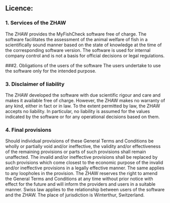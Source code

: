 Licence:
-------------


### 1. Services of the ZHAW
The ZHAW provides the MyFishCheck software free of charge. The software facilitates the assessment of the animal welfare of fish in a scientifically sound manner based on the state of knowledge at the time of the corresponding software version. The software is used for internal company control and is not a basis for official decisions or legal regulations.

###2. Obligations of the users of the software
The users undertake to use the software only for the intended purpose.

### 3. Disclaimer of liability
The ZHAW developed the software with due scientific rigour and care and makes it available free of charge. However, the ZHAW makes no warranty of any kind, either in fact or in law. To the extent permitted by law, the ZHAW accepts no liability. In particular, no liability is assumed for the values indicated by the software or for any operational decisions based on them.

### 4. Final provisions
Should individual provisions of these General Terms and Conditions be wholly or partially void and/or ineffective, the validity and/or effectiveness of the remaining provisions or parts of such provisions shall remain unaffected. The invalid and/or ineffective provisions shall be replaced by such provisions which come closest to the economic purpose of the invalid and/or ineffective provisions in a legally effective manner. The same applies to any loopholes in the provision.
The ZHAW reserves the right to amend the General Terms and Conditions at any time without prior notice with effect for the future and will inform the providers and users in a suitable manner.
Swiss law applies to the relationship between users of the software and the ZHAW. The place of jurisdiction is Winterthur, Switzerland.
